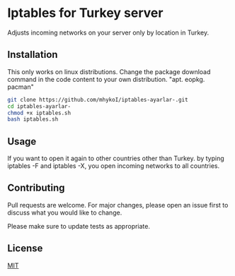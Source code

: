 # Iptables for Turkey server

Adjusts incoming networks on your server only by location in Turkey.

## Installation

This only works on linux distributions. Change the package download command in the code content to your own distribution. "apt. eopkg. pacman"

```bash
git clone https://github.com/mhykoI/iptables-ayarlar-.git
cd iptables-ayarlar-
chmod +x iptables.sh
bash iptables.sh
```

## Usage

If you want to open it again to other countries other than Turkey. by typing iptables -F and iptables -X, you open incoming networks to all countries.

## Contributing
Pull requests are welcome. For major changes, please open an issue first to discuss what you would like to change.

Please make sure to update tests as appropriate.

## License
[MIT](https://choosealicense.com/licenses/mit/)
